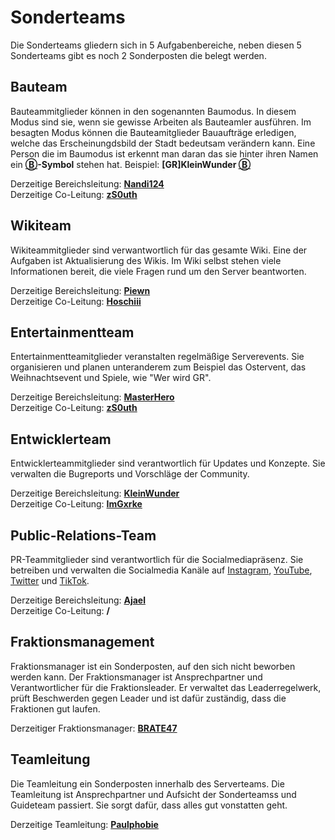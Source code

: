 # Sonderteams

Die Sonderteams gliedern sich in 5 Aufgabenbereiche, neben diesen 5 Sonderteams gibt es noch 2 Sonderposten die belegt werden.

## Bauteam

Bauteammitglieder können in den sogenannten Baumodus. In diesem Modus sind sie, wenn sie gewisse Arbeiten als Bauteamler ausführen. Im besagten Modus können die Bauteamitglieder Bauaufträge erledigen, welche das Erscheinungdsbild der Stadt bedeutsam verändern kann. Eine Person die im Baumodus ist erkennt man daran das sie hinter ihren Namen ein **[Ⓑ](#)-Symbol** stehen hat. Beispiel: **[GR]KleinWunder [Ⓑ](#)**

Derzeitige Bereichsleitung: **[Nandi124](https://germanrp.eu/index.php?user/431-nandi124/)**<br>
Derzeitige Co-Leitung: **[zS0uth](https://germanrp.eu/index.php?user/903-gr-zs0uth/)**


## Wikiteam

Wikiteammitglieder sind verwantwortlich für das gesamte Wiki. Eine der Aufgaben ist Aktualisierung des Wikis. Im Wiki selbst stehen viele Informationen bereit, die viele Fragen rund um den Server beantworten.

Derzeitige Bereichsleitung: **[Piewn](https://germanrp.eu/index.php?user/120-piewn/)**<br>
Derzeitige Co-Leitung: **[Hoschiii](https://germanrp.eu/index.php?user/56-hoschiii/)**


## Entertainmentteam

Entertainmentteamitglieder veranstalten regelmäßige Serverevents. Sie organisieren und planen unteranderem zum Beispiel das Ostervent, das Weihnachtsevent und Spiele, wie "Wer wird GR".

Derzeitige Bereichsleitung: **[MasterHero](https://germanrp.eu/index.php?user/42-gr-masterhero/)**<br>
Derzeitige Co-Leitung: **[zS0uth](https://germanrp.eu/index.php?user/903-gr-zs0uth/)**


## Entwicklerteam

Entwicklerteammitglieder sind verantwortlich für Updates und Konzepte. Sie verwalten die Bugreports und Vorschläge der Community.

Derzeitige Bereichsleitung: **[KleinWunder](https://germanrp.eu/index.php?user/2-gr-kleinwunder/)**<br>
Derzeitige Co-Leitung: **[ImGxrke](https://germanrp.eu/index.php?user/901-gr-imgxrke/)**


## Public-Relations-Team

PR-Teammitglieder sind verantwortlich für die Socialmediapräsenz. Sie betreiben und verwalten die Socialmedia Kanäle auf [Instagram](https://www.instagram.com/germanrp.pr/), [YouTube](https://www.youtube.com/@germanrpreallifeeconomyrol4257), [Twitter](https://twitter.com/GermanRP3) und [TikTok](https://www.tiktok.com/@germanrp.pr?is_from_webapp=1&sender_device=pc).

Derzeitige Bereichsleitung: **[Ajael](https://germanrp.eu/index.php?user/3-gr-ajael/)**<br>
Derzeitige Co-Leitung: **/**

## Fraktionsmanagement

Fraktionsmanager ist ein Sonderposten, auf den sich nicht beworben werden kann. Der Fraktionsmanager ist Ansprechpartner und Verantwortlicher für die Fraktionsleader. Er verwaltet das Leaderregelwerk, prüft Beschwerden gegen Leader und ist dafür zuständig, dass die Fraktionen gut laufen.

Derzeitiger Fraktionsmanager: **[BRATE47](https://germanrp.eu/index.php?user/249-gr-brate47/)**

## Teamleitung

Die Teamleitung ein Sonderposten innerhalb des Serverteams. Die Teamleitung ist Ansprechpartner und Aufsicht der Sonderteamss und Guideteam passiert. Sie sorgt dafür, dass alles gut vonstatten geht.

Derzeitige Teamleitung: **[Paulphobie](https://germanrp.eu/index.php?user/40-gr-paulphobie/)**
